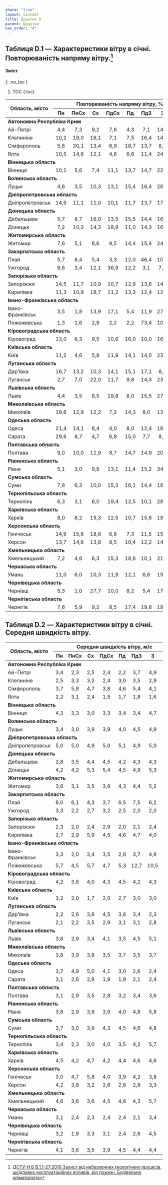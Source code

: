 ```yaml
---
share: "true"
layout: minimal
title: Додаток D
parent: Додатки
nav_order: "4"
---
```



## Таблиця D.1 — Характеристики вітру в січні. Повторюваність напряму вітру.[^1]

#### Зміст
{: .no_toc }

1. TOC
{:toc}

<table>
<thead>
  <tr>
    <th rowspan="2">Область, місто</th>
    <th colspan="8">Повторюваність напряму вітру, %</th>
  </tr>
  <tr>
    <th>Пн</th>
    <th>ПнСх</th>
    <th>Сх</th>
    <th>ПдСх</th>
    <th>Пд</th>
    <th>ПдЗ</th>
    <th>З</th>
    <th>ПнЗ</th>
  </tr>
</thead>
<tbody>
  <tr>
    <td colspan="9"><b>Автономна Республіка Крим</b></td>
  </tr>
  <tr>
    <td>Ай-Петрі</td>
    <td style="text-align: center;">4,4</td>
    <td style="text-align: center;">7,3</td>
    <td style="text-align: center;">9,2</td>
    <td style="text-align: center;">7,6</td>
    <td style="text-align: center;">4,3</td>
    <td style="text-align: center;">7,1</td>
    <td style="text-align: center;">14,6</td>
    <td style="text-align: center;">45,5</td>
  </tr>
  <tr>
    <td>Клепиніне</td>
    <td style="text-align: center;">10,2</td>
    <td style="text-align: center;">19,0</td>
    <td style="text-align: center;">16,1</td>
    <td style="text-align: center;">7,1</td>
    <td style="text-align: center;">7,5</td>
    <td style="text-align: center;">16,4</td>
    <td style="text-align: center;">14,3</td>
    <td style="text-align: center;">9,4</td>
  </tr>
  <tr>
    <td>Сімферополь</td>
    <td style="text-align: center;">5,6</td>
    <td style="text-align: center;">30,1</td>
    <td style="text-align: center;">13,4</td>
    <td style="text-align: center;">6,9</td>
    <td style="text-align: center;">18,7</td>
    <td style="text-align: center;">13,7</td>
    <td style="text-align: center;">8,2</td>
    <td style="text-align: center;">3,4</td>
  </tr>
  <tr>
    <td>Ялта</td>
    <td style="text-align: center;">10,5</td>
    <td style="text-align: center;">14,6</td>
    <td style="text-align: center;">12,1</td>
    <td style="text-align: center;">4,6</td>
    <td style="text-align: center;">6,6</td>
    <td style="text-align: center;">11,4</td>
    <td style="text-align: center;">24,0</td>
    <td style="text-align: center;">16,2</td>
  </tr>
  <tr>
    <td colspan="9"><b>Вінницька область</b></td>
  </tr>
  <tr>
    <td>Вінниця</td>
    <td style="text-align: center;">10,1</td>
    <td style="text-align: center;">5,6</td>
    <td style="text-align: center;">7,4</td>
    <td style="text-align: center;">11,1</td>
    <td style="text-align: center;">13,7</td>
    <td style="text-align: center;">14,7</td>
    <td style="text-align: center;">22,6</td>
    <td style="text-align: center;">14,8</td>
  </tr>
  <tr>
    <td colspan="9"><b>Волинська область</b></td>
  </tr>
  <tr>
    <td>Луцьк</td>
    <td style="text-align: center;">4,6</td>
    <td style="text-align: center;">3,5</td>
    <td style="text-align: center;">10,3</td>
    <td style="text-align: center;">13,1</td>
    <td style="text-align: center;">15,4</td>
    <td style="text-align: center;">16,4</td>
    <td style="text-align: center;">26,1</td>
    <td style="text-align: center;">10,6</td>
  </tr>
  <tr>
    <td colspan="9"><b>Дніпропетровська область</b></td>
  </tr>
  <tr>
    <td>Дніпропетровськ</td>
    <td style="text-align: center;">14,9</td>
    <td style="text-align: center;">11,1</td>
    <td style="text-align: center;">11,0</td>
    <td style="text-align: center;">10,1</td>
    <td style="text-align: center;">11,7</td>
    <td style="text-align: center;">13,7</td>
    <td style="text-align: center;">17,6</td>
    <td style="text-align: center;">9,9</td>
  </tr>
  <tr>
    <td colspan="9"><b>Донецька область</b></td>
  </tr>
  <tr>
    <td>Дебальцеве</td>
    <td style="text-align: center;">5,7</td>
    <td style="text-align: center;">8,7</td>
    <td style="text-align: center;">16,0</td>
    <td style="text-align: center;">13,5</td>
    <td style="text-align: center;">15,5</td>
    <td style="text-align: center;">14,4</td>
    <td style="text-align: center;">16,5</td>
    <td style="text-align: center;">9,7</td>
  </tr>
  <tr>
    <td>Донецьк</td>
    <td style="text-align: center;">7,2</td>
    <td style="text-align: center;">10,3</td>
    <td style="text-align: center;">14,3</td>
    <td style="text-align: center;">18,9</td>
    <td style="text-align: center;">11,0</td>
    <td style="text-align: center;">14,3</td>
    <td style="text-align: center;">16,6</td>
    <td style="text-align: center;">7,4</td>
  </tr>
  <tr>
    <td colspan="9"><b>Житомирська область</b></td>
  </tr>
  <tr>
    <td>Житомир</td>
    <td style="text-align: center;">7,6</td>
    <td style="text-align: center;">5,1</td>
    <td style="text-align: center;">6,6</td>
    <td style="text-align: center;">9,5</td>
    <td style="text-align: center;">14,4</td>
    <td style="text-align: center;">15,4</td>
    <td style="text-align: center;">24,0</td>
    <td style="text-align: center;">17,4</td>
  </tr>
  <tr>
    <td colspan="9"><b>Закарпатська область</b></td>
  </tr>
  <tr>
    <td>Плай</td>
    <td style="text-align: center;">5,7</td>
    <td style="text-align: center;">8,4</td>
    <td style="text-align: center;">5,4</td>
    <td style="text-align: center;">3,3</td>
    <td style="text-align: center;">12,0</td>
    <td style="text-align: center;">46,4</td>
    <td style="text-align: center;">10,3</td>
    <td style="text-align: center;">8,5</td>
  </tr>
  <tr>
    <td>Ужгород</td>
    <td style="text-align: center;">9,6</td>
    <td style="text-align: center;">3,4</td>
    <td style="text-align: center;">12,1</td>
    <td style="text-align: center;">36,9</td>
    <td style="text-align: center;">12,2</td>
    <td style="text-align: center;">3,1</td>
    <td style="text-align: center;">7,3</td>
    <td style="text-align: center;">15,4</td>
  </tr>
  <tr>
    <td colspan="9"><b>Запорізька область</b></td>
  </tr>
  <tr>
    <td>Запоріжжя</td>
    <td style="text-align: center;">14,5</td>
    <td style="text-align: center;">11,7</td>
    <td style="text-align: center;">10,9</td>
    <td style="text-align: center;">10,7</td>
    <td style="text-align: center;">12,9</td>
    <td style="text-align: center;">13,6</td>
    <td style="text-align: center;">14,9</td>
    <td style="text-align: center;">10,8</td>
  </tr>
  <tr>
    <td>Кирилівка</td>
    <td style="text-align: center;">11,3</td>
    <td style="text-align: center;">10,9</td>
    <td style="text-align: center;">18,7</td>
    <td style="text-align: center;">11,2</td>
    <td style="text-align: center;">13,3</td>
    <td style="text-align: center;">12,4</td>
    <td style="text-align: center;">12,9</td>
    <td style="text-align: center;">9,3</td>
  </tr>
  <tr>
    <td colspan="9"><b>Івано-Франківська область</b></td>
  </tr>
  <tr>
    <td>Івано-Франківськ</td>
    <td style="text-align: center;">3,5</td>
    <td style="text-align: center;">1,8</td>
    <td style="text-align: center;">13,9</td>
    <td style="text-align: center;">17,1</td>
    <td style="text-align: center;">5,4</td>
    <td style="text-align: center;">11,9</td>
    <td style="text-align: center;">27,1</td>
    <td style="text-align: center;">19,3</td>
  </tr>
  <tr>
    <td>Пожежевська</td>
    <td style="text-align: center;">1,3</td>
    <td style="text-align: center;">1,6</td>
    <td style="text-align: center;">2,9</td>
    <td style="text-align: center;">2,2</td>
    <td style="text-align: center;">2,2</td>
    <td style="text-align: center;">73,4</td>
    <td style="text-align: center;">10,4</td>
    <td style="text-align: center;">6,0</td>
  </tr>
  <tr>
    <td colspan="9"><b>Кіровоградська область</b></td>
  </tr>
  <tr>
    <td>Кіровоград</td>
    <td style="text-align: center;">13,0</td>
    <td style="text-align: center;">6,3</td>
    <td style="text-align: center;">9,5</td>
    <td style="text-align: center;">10,6</td>
    <td style="text-align: center;">16,0</td>
    <td style="text-align: center;">10,0</td>
    <td style="text-align: center;">16,8</td>
    <td style="text-align: center;">17,8</td>
  </tr>
  <tr>
    <td colspan="9"><b>Київська область</b></td>
  </tr>
  <tr>
    <td>Київ</td>
    <td style="text-align: center;">11,2</td>
    <td style="text-align: center;">4,6</td>
    <td style="text-align: center;">5,8</td>
    <td style="text-align: center;">11,9</td>
    <td style="text-align: center;">14,1</td>
    <td style="text-align: center;">14,0</td>
    <td style="text-align: center;">23,5</td>
    <td style="text-align: center;">14,9</td>
  </tr>
  <tr>
    <td colspan="9"><b>Луганська область</b></td>
  </tr>
  <tr>
    <td>Дар’ївка </td>
    <td style="text-align: center;">16,7</td>
    <td style="text-align: center;">13,2</td>
    <td style="text-align: center;">10,3</td>
    <td style="text-align: center;">14,1</td>
    <td style="text-align: center;">15,1</td>
    <td style="text-align: center;">17,1</td>
    <td style="text-align: center;">6,6</td>
    <td style="text-align: center;">6,9</td>
  </tr>
  <tr>
    <td>Луганськ </td>
    <td style="text-align: center;">2,7</td>
    <td style="text-align: center;">7,0</td>
    <td style="text-align: center;">22,0</td>
    <td style="text-align: center;">11,7</td>
    <td style="text-align: center;">9,8</td>
    <td style="text-align: center;">14,3</td>
    <td style="text-align: center;">23,8</td>
    <td style="text-align: center;">8,7</td>
  </tr>
  <tr>
    <td colspan="9"><b>Львівська область</b></td>
  </tr>
  <tr>
    <td>Львів</td>
    <td style="text-align: center;">4,4</td>
    <td style="text-align: center;">3,5</td>
    <td style="text-align: center;">8,5</td>
    <td style="text-align: center;">19,8</td>
    <td style="text-align: center;">8,0</td>
    <td style="text-align: center;">15,5</td>
    <td style="text-align: center;">27,9</td>
    <td style="text-align: center;">12,4</td>
  </tr>
  <tr>
    <td colspan="9"><b>Миколаївська область</b></td>
  </tr>
  <tr>
    <td>Миколаїв</td>
    <td style="text-align: center;">19,6</td>
    <td style="text-align: center;">12,9</td>
    <td style="text-align: center;">12,2</td>
    <td style="text-align: center;">7,2</td>
    <td style="text-align: center;">14,3</td>
    <td style="text-align: center;">8,0</td>
    <td style="text-align: center;">13,0</td>
    <td style="text-align: center;">12,8</td>
  </tr>
  <tr>
    <td colspan="9"><b>Одеська область</b></td>
  </tr>
  <tr>
    <td>Одеса</td>
    <td style="text-align: center;">21,4</td>
    <td style="text-align: center;">14,1</td>
    <td style="text-align: center;">8,4</td>
    <td style="text-align: center;">4,0</td>
    <td style="text-align: center;">8,0</td>
    <td style="text-align: center;">12,4</td>
    <td style="text-align: center;">16,3</td>
    <td style="text-align: center;">15,4</td>
  </tr>
  <tr>
    <td>Сарата</td>
    <td style="text-align: center;">29,6</td>
    <td style="text-align: center;">8,7</td>
    <td style="text-align: center;">4,7</td>
    <td style="text-align: center;">6,8</td>
    <td style="text-align: center;">15,0</td>
    <td style="text-align: center;">7,7</td>
    <td style="text-align: center;">8,2</td>
    <td style="text-align: center;">19,3</td>
  </tr>
  <tr>
    <td colspan="9"><b>Полтавська область</b></td>
  </tr>
  <tr>
    <td>Полтава</td>
    <td style="text-align: center;">9,0</td>
    <td style="text-align: center;">10,0</td>
    <td style="text-align: center;">11,9</td>
    <td style="text-align: center;">8,7</td>
    <td style="text-align: center;">14,7</td>
    <td style="text-align: center;">14,9</td>
    <td style="text-align: center;">20,2</td>
    <td style="text-align: center;">10,6</td>
  </tr>
  <tr>
    <td colspan="9"><b>Рівненська область</b></td>
  </tr>
  <tr>
    <td>Рівне</td>
    <td style="text-align: center;">5,1</td>
    <td style="text-align: center;">3,0</td>
    <td style="text-align: center;">9,9</td>
    <td style="text-align: center;">13,1</td>
    <td style="text-align: center;">11,4</td>
    <td style="text-align: center;">15,2</td>
    <td style="text-align: center;">34,2</td>
    <td style="text-align: center;">8,1</td>
  </tr>
  <tr>
    <td colspan="9"><b>Сумська область</b></td>
  </tr>
  <tr>
    <td>Суми</td>
    <td style="text-align: center;">7,8</td>
    <td style="text-align: center;">6,3</td>
    <td style="text-align: center;">10,0</td>
    <td style="text-align: center;">15,3</td>
    <td style="text-align: center;">16,1</td>
    <td style="text-align: center;">14,4</td>
    <td style="text-align: center;">18,6</td>
    <td style="text-align: center;">11,5</td>
  </tr>
  <tr>
    <td colspan="9"><b>Тернопільська область</b></td>
  </tr>
  <tr>
    <td>Тернопіль</td>
    <td style="text-align: center;">6,3</td>
    <td style="text-align: center;">3,1</td>
    <td style="text-align: center;">6,0</td>
    <td style="text-align: center;">19,4</td>
    <td style="text-align: center;">12,5</td>
    <td style="text-align: center;">10,1</td>
    <td style="text-align: center;">28,6</td>
    <td style="text-align: center;">14,0</td>
  </tr>
  <tr>
    <td colspan="9"><b>Харківська область</b></td>
  </tr>
  <tr>
    <td>Харків</td>
    <td style="text-align: center;">8,0</td>
    <td style="text-align: center;">8,2</td>
    <td style="text-align: center;">15,3</td>
    <td style="text-align: center;">12,5</td>
    <td style="text-align: center;">10,7</td>
    <td style="text-align: center;">15,8</td>
    <td style="text-align: center;">18,9</td>
    <td style="text-align: center;">10,6</td>
  </tr>
  <tr>
    <td colspan="9"><b>Херсонська область</b></td>
  </tr>
  <tr>
    <td>Генічеськ</td>
    <td style="text-align: center;">14,9</td>
    <td style="text-align: center;">15,6</td>
    <td style="text-align: center;">18,8</td>
    <td style="text-align: center;">6,8</td>
    <td style="text-align: center;">7,3</td>
    <td style="text-align: center;">11,5</td>
    <td style="text-align: center;">15,3</td>
    <td style="text-align: center;">9,8</td>
  </tr>
  <tr>
    <td>Херсон</td>
    <td style="text-align: center;">13,7</td>
    <td style="text-align: center;">14,6</td>
    <td style="text-align: center;">13,8</td>
    <td style="text-align: center;">8,5</td>
    <td style="text-align: center;">10,4</td>
    <td style="text-align: center;">12,2</td>
    <td style="text-align: center;">14,9</td>
    <td style="text-align: center;">11,9</td>
  </tr>
  <tr>
    <td colspan="9"><b>Хмельницька область</b></td>
  </tr>
  <tr>
    <td>Хмельницький</td>
    <td style="text-align: center;">7,2</td>
    <td style="text-align: center;">4,6</td>
    <td style="text-align: center;">6,3</td>
    <td style="text-align: center;">15,3</td>
    <td style="text-align: center;">18,6</td>
    <td style="text-align: center;">10,1</td>
    <td style="text-align: center;">21,2</td>
    <td style="text-align: center;">16,7</td>
  </tr>
  <tr>
    <td colspan="9"><b>Черкаська область</b></td>
  </tr>
  <tr>
    <td>Умань</td>
    <td style="text-align: center;">11,0</td>
    <td style="text-align: center;">6,0</td>
    <td style="text-align: center;">10,3</td>
    <td style="text-align: center;">11,9</td>
    <td style="text-align: center;">12,1</td>
    <td style="text-align: center;">6,6</td>
    <td style="text-align: center;">19,7</td>
    <td style="text-align: center;">22,4</td>
  </tr>
  <tr>
    <td colspan="9"><b>Чернівецька область</b></td>
  </tr>
  <tr>
    <td>Чернівці</td>
    <td style="text-align: center;">5,3</td>
    <td style="text-align: center;">1,0</td>
    <td style="text-align: center;">27,7</td>
    <td style="text-align: center;">10,0</td>
    <td style="text-align: center;">8,2</td>
    <td style="text-align: center;">5,4</td>
    <td style="text-align: center;">17,4</td>
    <td style="text-align: center;">25,0</td>
  </tr>
  <tr>
    <td colspan="9"><b>Чернігівська область</b></td>
  </tr>
  <tr>
    <td>Чернігів</td>
    <td style="text-align: center;">7,6</td>
    <td style="text-align: center;">5,9</td>
    <td style="text-align: center;">9,2</td>
    <td style="text-align: center;">8,5</td>
    <td style="text-align: center;">17,4</td>
    <td style="text-align: center;">19,8</td>
    <td style="text-align: center;">19,7</td>
    <td style="text-align: center;">11,9</td>
  </tr>
</tbody>
</table>

## Таблиця D.2 — Характеристики вітру в січні. Середня швидкість вітру.

<table>
<thead>
  <tr>
    <th rowspan="2">Область, місто</th>
    <th colspan="8">Середня швидкість вітру, м/с</th>
  </tr>
  <tr>
    <th>Пн</th>
    <th>ПнСх</th>
    <th>Сх</th>
    <th>ПдСх</th>
    <th>Пд</th>
    <th>ПдЗ</th>
    <th>З</th>
    <th>ПнЗ</th>
  </tr>
</thead>
<tbody>
  <tr>
    <td colspan="9"><b>Автономна Республіка Крим</b></td>
  </tr>
  <tr>
    <td>Ай-Петрі</td>
    <td style="text-align: center;">3,4</td>
    <td style="text-align: center;">2,3</td>
    <td style="text-align: center;">2,5</td>
    <td style="text-align: center;">2,4</td>
    <td style="text-align: center;">2,2</td>
    <td style="text-align: center;">3,7</td>
    <td style="text-align: center;">4,9</td>
    <td style="text-align: center;">6,7</td>
  </tr>
  <tr>
    <td>Клепиніне</td>
    <td style="text-align: center;">2,5</td>
    <td style="text-align: center;">3,3</td>
    <td style="text-align: center;">3,2</td>
    <td style="text-align: center;">2,4</td>
    <td style="text-align: center;">3,0</td>
    <td style="text-align: center;">3,5</td>
    <td style="text-align: center;">2,9</td>
    <td style="text-align: center;">2,8</td>
  </tr>
  <tr>
    <td>Сімферополь</td>
    <td style="text-align: center;">3,7</td>
    <td style="text-align: center;">5,8</td>
    <td style="text-align: center;">4,7</td>
    <td style="text-align: center;">3,8</td>
    <td style="text-align: center;">4,6</td>
    <td style="text-align: center;">5,4</td>
    <td style="text-align: center;">4,1</td>
    <td style="text-align: center;">3,7</td>
  </tr>
  <tr>
    <td>Ялта</td>
    <td style="text-align: center;">2,2</td>
    <td style="text-align: center;">3,1</td>
    <td style="text-align: center;">2,4</td>
    <td style="text-align: center;">1,5</td>
    <td style="text-align: center;">1,7</td>
    <td style="text-align: center;">1,8</td>
    <td style="text-align: center;">1,6</td>
    <td style="text-align: center;">2,1</td>
  </tr>
  <tr>
    <td colspan="9"><b>Вінницька область</b></td>
  </tr>
  <tr>
    <td>Вінниця</td>
    <td style="text-align: center;">4,3</td>
    <td style="text-align: center;">3,3</td>
    <td style="text-align: center;">3,0</td>
    <td style="text-align: center;">3,3</td>
    <td style="text-align: center;">3,4</td>
    <td style="text-align: center;">3,4</td>
    <td style="text-align: center;">4,7</td>
    <td style="text-align: center;">5,0</td>
  </tr>
  <tr>
    <td colspan="9"><b>Волинська область</b></td>
  </tr>
  <tr>
    <td>Луцьк</td>
    <td style="text-align: center;">3,4</td>
    <td style="text-align: center;">3,0</td>
    <td style="text-align: center;">3,9</td>
    <td style="text-align: center;">3,9</td>
    <td style="text-align: center;">4,0</td>
    <td style="text-align: center;">4,5</td>
    <td style="text-align: center;">4,9</td>
    <td style="text-align: center;">4,5</td>
  </tr>
  <tr>
    <td colspan="9"><b>Дніпропетровська область</b></td>
  </tr>
  <tr>
    <td>Дніпропетровськ</td>
    <td style="text-align: center;">5,0</td>
    <td style="text-align: center;">5,0</td>
    <td style="text-align: center;">4,9</td>
    <td style="text-align: center;">5,0</td>
    <td style="text-align: center;">5,1</td>
    <td style="text-align: center;">4,9</td>
    <td style="text-align: center;">5,0</td>
    <td style="text-align: center;">5,6</td>
  </tr>
  <tr>
    <td colspan="9"><b>Донецька область</b></td>
  </tr>
  <tr>
    <td>Дебальцеве</td>
    <td style="text-align: center;">2,8</td>
    <td style="text-align: center;">3,5</td>
    <td style="text-align: center;">4,4</td>
    <td style="text-align: center;">4,5</td>
    <td style="text-align: center;">4,2</td>
    <td style="text-align: center;">4,3</td>
    <td style="text-align: center;">4,3</td>
    <td style="text-align: center;">4,0</td>
  </tr>
  <tr>
    <td>Донецьк</td>
    <td style="text-align: center;">4,2</td>
    <td style="text-align: center;">4,2</td>
    <td style="text-align: center;">5,3</td>
    <td style="text-align: center;">5,4</td>
    <td style="text-align: center;">4,5</td>
    <td style="text-align: center;">4,9</td>
    <td style="text-align: center;">5,3</td>
    <td style="text-align: center;">4,7</td>
  </tr>
  <tr>
    <td colspan="9"><b>Житомирська область</b></td>
  </tr>
  <tr>
    <td>Житомир</td>
    <td style="text-align: center;">3,6</td>
    <td style="text-align: center;">3,1</td>
    <td style="text-align: center;">3,5</td>
    <td style="text-align: center;">3,8</td>
    <td style="text-align: center;">4,3</td>
    <td style="text-align: center;">4,4</td>
    <td style="text-align: center;">5,2</td>
    <td style="text-align: center;">4,7</td>
  </tr>
  <tr>
    <td colspan="9"><b>Закарпатська область</b></td>
  </tr>
  <tr>
    <td>Плай</td>
    <td style="text-align: center;">6,0</td>
    <td style="text-align: center;">6,1</td>
    <td style="text-align: center;">4,3</td>
    <td style="text-align: center;">3,7</td>
    <td style="text-align: center;">6,5</td>
    <td style="text-align: center;">7,5</td>
    <td style="text-align: center;">6,2</td>
    <td style="text-align: center;">5,2</td>
  </tr>
  <tr>
    <td>Ужгород</td>
    <td style="text-align: center;">3,3</td>
    <td style="text-align: center;">2,2</td>
    <td style="text-align: center;">2,7</td>
    <td style="text-align: center;">3,2</td>
    <td style="text-align: center;">2,5</td>
    <td style="text-align: center;">2,0</td>
    <td style="text-align: center;">2,0</td>
    <td style="text-align: center;">3,0</td>
  </tr>
  <tr>
    <td colspan="9"><b>Запорізька область</b></td>
  </tr>
  <tr>
    <td>Запоріжжя</td>
    <td style="text-align: center;">2,3</td>
    <td style="text-align: center;">2,0</td>
    <td style="text-align: center;">2,4</td>
    <td style="text-align: center;">2,9</td>
    <td style="text-align: center;">2,0</td>
    <td style="text-align: center;">2,1</td>
    <td style="text-align: center;">2,4</td>
    <td style="text-align: center;">2,4</td>
  </tr>
  <tr>
    <td>Кирилівка</td>
    <td style="text-align: center;">2,7</td>
    <td style="text-align: center;">2,9</td>
    <td style="text-align: center;">5,9</td>
    <td style="text-align: center;">4,5</td>
    <td style="text-align: center;">4,6</td>
    <td style="text-align: center;">4,7</td>
    <td style="text-align: center;">4,0</td>
    <td style="text-align: center;">3,7</td>
  </tr>
  <tr>
    <td colspan="9"><b>Івано-Франківська область</b></td>
  </tr>
  <tr>
    <td>Івано-Франківськ</td>
    <td style="text-align: center;">3,3</td>
    <td style="text-align: center;">2,0</td>
    <td style="text-align: center;">3,4</td>
    <td style="text-align: center;">3,5</td>
    <td style="text-align: center;">2,8</td>
    <td style="text-align: center;">3,7</td>
    <td style="text-align: center;">4,9</td>
    <td style="text-align: center;">4,8</td>
  </tr>
  <tr>
    <td>Пожежевська</td>
    <td style="text-align: center;">5,7</td>
    <td style="text-align: center;">4,5</td>
    <td style="text-align: center;">5,7</td>
    <td style="text-align: center;">4,7</td>
    <td style="text-align: center;">5,3</td>
    <td style="text-align: center;">12,7</td>
    <td style="text-align: center;">10,5</td>
    <td style="text-align: center;">7,0</td>
  </tr>
  <tr>
    <td colspan="9"><b>Кіровоградська область</b></td>
  </tr>
  <tr>
    <td>Кіровоград</td>
    <td style="text-align: center;">4,2</td>
    <td style="text-align: center;">3,6</td>
    <td style="text-align: center;">4,0</td>
    <td style="text-align: center;">4,3</td>
    <td style="text-align: center;">4,5</td>
    <td style="text-align: center;">4,2</td>
    <td style="text-align: center;">4,3</td>
    <td style="text-align: center;">4,2</td>
  </tr>
  <tr>
    <td colspan="9"><b>Київська область</b></td>
  </tr>
  <tr>
    <td>Київ</td>
    <td style="text-align: center;">3,2</td>
    <td style="text-align: center;">2,0</td>
    <td style="text-align: center;">1,7</td>
    <td style="text-align: center;">2,0</td>
    <td style="text-align: center;">2,7</td>
    <td style="text-align: center;">3,0</td>
    <td style="text-align: center;">3,0</td>
    <td style="text-align: center;">2,9</td>
  </tr>
  <tr>
    <td colspan="9"><b>Луганська область</b></td>
  </tr>
  <tr>
    <td>Дар’ївка </td>
    <td style="text-align: center;">2,2</td>
    <td style="text-align: center;">2,6</td>
    <td style="text-align: center;">3,6</td>
    <td style="text-align: center;">4,5</td>
    <td style="text-align: center;">3,8</td>
    <td style="text-align: center;">3,4</td>
    <td style="text-align: center;">2,3</td>
    <td style="text-align: center;">2,1</td>
  </tr>
  <tr>
    <td>Луганськ </td>
    <td style="text-align: center;">2,1</td>
    <td style="text-align: center;">2,2</td>
    <td style="text-align: center;">3,5</td>
    <td style="text-align: center;">2,9</td>
    <td style="text-align: center;">3,1</td>
    <td style="text-align: center;">3,1</td>
    <td style="text-align: center;">2,8</td>
    <td style="text-align: center;">2,5</td>
  </tr>
  <tr>
    <td colspan="9"><b>Львівська область</b></td>
  </tr>
  <tr>
    <td>Львів</td>
    <td style="text-align: center;">3,6</td>
    <td style="text-align: center;">2,9</td>
    <td style="text-align: center;">3,4</td>
    <td style="text-align: center;">4,1</td>
    <td style="text-align: center;">3,5</td>
    <td style="text-align: center;">4,5</td>
    <td style="text-align: center;">5,1</td>
    <td style="text-align: center;">4,5</td>
  </tr>
  <tr>
    <td colspan="9"><b>Миколаївська область</b></td>
  </tr>
  <tr>
    <td>Миколаїв</td>
    <td style="text-align: center;">3,8</td>
    <td style="text-align: center;">3,9</td>
    <td style="text-align: center;">3,8</td>
    <td style="text-align: center;">3,5</td>
    <td style="text-align: center;">3,7</td>
    <td style="text-align: center;">3,5</td>
    <td style="text-align: center;">3,7</td>
    <td style="text-align: center;">3,5</td>
  </tr>
  <tr>
    <td colspan="9"><b>Одеська область</b></td>
  </tr>
  <tr>
    <td>Одеса</td>
    <td style="text-align: center;">3,7</td>
    <td style="text-align: center;">4,9</td>
    <td style="text-align: center;">5,0</td>
    <td style="text-align: center;">4,1</td>
    <td style="text-align: center;">3,0</td>
    <td style="text-align: center;">2,6</td>
    <td style="text-align: center;">2,4</td>
    <td style="text-align: center;">3,0</td>
  </tr>
  <tr>
    <td>Сарата</td>
    <td style="text-align: center;">3,1</td>
    <td style="text-align: center;">2,8</td>
    <td style="text-align: center;">2,8</td>
    <td style="text-align: center;">1,9</td>
    <td style="text-align: center;">1,9</td>
    <td style="text-align: center;">2,1</td>
    <td style="text-align: center;">2,4</td>
    <td style="text-align: center;">3,0</td>
  </tr>
  <tr>
    <td colspan="9"><b>Полтавська область</b></td>
  </tr>
  <tr>
    <td>Полтава</td>
    <td style="text-align: center;">3,1</td>
    <td style="text-align: center;">2,9</td>
    <td style="text-align: center;">3,5</td>
    <td style="text-align: center;">2,8</td>
    <td style="text-align: center;">3,2</td>
    <td style="text-align: center;">3,4</td>
    <td style="text-align: center;">3,6</td>
    <td style="text-align: center;">3,6</td>
  </tr>
  <tr>
    <td colspan="9"><b>Рівненська область</b></td>
  </tr>
  <tr>
    <td>Рівне</td>
    <td style="text-align: center;">3,6</td>
    <td style="text-align: center;">2,9</td>
    <td style="text-align: center;">3,9</td>
    <td style="text-align: center;">3,9</td>
    <td style="text-align: center;">4,0</td>
    <td style="text-align: center;">4,8</td>
    <td style="text-align: center;">5,8</td>
    <td style="text-align: center;">5,1</td>
  </tr>
  <tr>
    <td colspan="9"><b>Сумська область</b></td>
  </tr>
  <tr>
    <td>Суми</td>
    <td style="text-align: center;">3,7</td>
    <td style="text-align: center;">3,0</td>
    <td style="text-align: center;">3,9</td>
    <td style="text-align: center;">4,3</td>
    <td style="text-align: center;">4,5</td>
    <td style="text-align: center;">4,6</td>
    <td style="text-align: center;">4,8</td>
    <td style="text-align: center;">4,4</td>
  </tr>
  <tr>
    <td colspan="9"><b>Тернопільська область</b></td>
  </tr>
  <tr>
    <td>Тернопіль</td>
    <td style="text-align: center;">3,4</td>
    <td style="text-align: center;">2,3</td>
    <td style="text-align: center;">3,0</td>
    <td style="text-align: center;">4,0</td>
    <td style="text-align: center;">3,5</td>
    <td style="text-align: center;">4,2</td>
    <td style="text-align: center;">5,7</td>
    <td style="text-align: center;">5,0</td>
  </tr>
  <tr>
    <td colspan="9"><b>Харківська область</b></td>
  </tr>
  <tr>
    <td>Харків</td>
    <td style="text-align: center;">4,5</td>
    <td style="text-align: center;">4,2</td>
    <td style="text-align: center;">4,7</td>
    <td style="text-align: center;">4,2</td>
    <td style="text-align: center;">4,4</td>
    <td style="text-align: center;">4,6</td>
    <td style="text-align: center;">4,6</td>
    <td style="text-align: center;">4,2</td>
  </tr>
  <tr>
    <td colspan="9"><b>Херсонська область</b></td>
  </tr>
  <tr>
    <td>Генічеськ</td>
    <td style="text-align: center;">3,0</td>
    <td style="text-align: center;">4,7</td>
    <td style="text-align: center;">5,8</td>
    <td style="text-align: center;">4,0</td>
    <td style="text-align: center;">3,9</td>
    <td style="text-align: center;">4,2</td>
    <td style="text-align: center;">3,8</td>
    <td style="text-align: center;">3,4</td>
  </tr>
  <tr>
    <td>Херсон</td>
    <td style="text-align: center;">4,2</td>
    <td style="text-align: center;">3,8</td>
    <td style="text-align: center;">3,2</td>
    <td style="text-align: center;">2,6</td>
    <td style="text-align: center;">2,8</td>
    <td style="text-align: center;">2,8</td>
    <td style="text-align: center;">3,3</td>
    <td style="text-align: center;">3,9</td>
  </tr>
  <tr>
    <td colspan="9"><b>Хмельницька область</b></td>
  </tr>
  <tr>
    <td>Хмельницький</td>
    <td style="text-align: center;">4,6</td>
    <td style="text-align: center;">3,6</td>
    <td style="text-align: center;">3,6</td>
    <td style="text-align: center;">4,5</td>
    <td style="text-align: center;">4,8</td>
    <td style="text-align: center;">4,3</td>
    <td style="text-align: center;">5,7</td>
    <td style="text-align: center;">5,5</td>
  </tr>
  <tr>
    <td colspan="9"><b>Черкаська область</b></td>
  </tr>
  <tr>
    <td>Умань</td>
    <td style="text-align: center;">3,1</td>
    <td style="text-align: center;">2,4</td>
    <td style="text-align: center;">2,3</td>
    <td style="text-align: center;">2,4</td>
    <td style="text-align: center;">2,4</td>
    <td style="text-align: center;">2,1</td>
    <td style="text-align: center;">3,4</td>
    <td style="text-align: center;">4,3</td>
  </tr>
  <tr>
    <td colspan="9"><b>Чернівецька область</b></td>
  </tr>
  <tr>
    <td>Чернівці</td>
    <td style="text-align: center;">3,2</td>
    <td style="text-align: center;">1,9</td>
    <td style="text-align: center;">3,3</td>
    <td style="text-align: center;">3,1</td>
    <td style="text-align: center;">2,4</td>
    <td style="text-align: center;">2,6</td>
    <td style="text-align: center;">4,5</td>
    <td style="text-align: center;">4,7</td>
  </tr>
  <tr>
    <td colspan="9"><b>Чернігівська область</b></td>
  </tr>
  <tr>
    <td>Чернігів</td>
    <td style="text-align: center;">4,1</td>
    <td style="text-align: center;">3,6</td>
    <td style="text-align: center;">3,5</td>
    <td style="text-align: center;">3,9</td>
    <td style="text-align: center;">4,5</td>
    <td style="text-align: center;">4,4</td>
    <td style="text-align: center;">4,4</td>
    <td style="text-align: center;">4,3</td>
  </tr>
</tbody>
</table>

[^1]: [ДСТУ-Н Б В.1.1-27:2010 Захист від небезпечних геологічних процесів, шкідливих експлуатаційних впливів, від пожежі. Будівельна кліматологія](https://online.budstandart.com/ua/catalog/doc-page.html?id_doc=26655)

